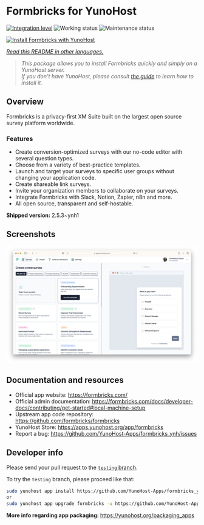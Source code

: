 <!--
N.B.: This README was automatically generated by <https://github.com/YunoHost/apps/tree/master/tools/readme_generator>
It shall NOT be edited by hand.
-->

# Formbricks for YunoHost

[![Integration level](https://dash.yunohost.org/integration/formbricks.svg)](https://ci-apps.yunohost.org/ci/apps/formbricks/) ![Working status](https://ci-apps.yunohost.org/ci/badges/formbricks.status.svg) ![Maintenance status](https://ci-apps.yunohost.org/ci/badges/formbricks.maintain.svg)

[![Install Formbricks with YunoHost](https://install-app.yunohost.org/install-with-yunohost.svg)](https://install-app.yunohost.org/?app=formbricks)

*[Read this README in other languages.](./ALL_README.md)*

> *This package allows you to install Formbricks quickly and simply on a YunoHost server.*  
> *If you don't have YunoHost, please consult [the guide](https://yunohost.org/install) to learn how to install it.*

## Overview

Formbricks is a privacy-first XM Suite built on the largest open source survey platform worldwide. 

### Features

- Create conversion-optimized surveys with our no-code editor with several question types.
- Choose from a variety of best-practice templates.
- Launch and target your surveys to specific user groups without changing your application code.
- Create shareable link surveys.
- Invite your organization members to collaborate on your surveys.
- Integrate Formbricks with Slack, Notion, Zapier, n8n and more.
- All open source, transparent and self-hostable.


**Shipped version:** 2.5.3~ynh1

## Screenshots

![Screenshot of Formbricks](./doc/screenshots/screenshot.png)

## Documentation and resources

- Official app website: <https://formbricks.com/>
- Official admin documentation: <https://formbricks.com/docs/developer-docs/contributing/get-started#local-machine-setup>
- Upstream app code repository: <https://github.com/formbricks/formbricks>
- YunoHost Store: <https://apps.yunohost.org/app/formbricks>
- Report a bug: <https://github.com/YunoHost-Apps/formbricks_ynh/issues>

## Developer info

Please send your pull request to the [`testing` branch](https://github.com/YunoHost-Apps/formbricks_ynh/tree/testing).

To try the `testing` branch, please proceed like that:

```bash
sudo yunohost app install https://github.com/YunoHost-Apps/formbricks_ynh/tree/testing --debug
or
sudo yunohost app upgrade formbricks -u https://github.com/YunoHost-Apps/formbricks_ynh/tree/testing --debug
```

**More info regarding app packaging:** <https://yunohost.org/packaging_apps>
